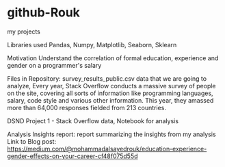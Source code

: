 # github-Rouk
my projects

Libraries used
Pandas, Numpy, Matplotlib, Seaborn, Sklearn

Motivation
Understand the correlation of formal education, experience and gender on a programmer's salary

Files in Repository:
survey_results_public.csv
data that we are going to analyze, Every year, Stack Overflow conducts a massive survey of people on the site, covering all sorts of information like programming languages, salary, code style and various other information. This year, they amassed more than 64,000 responses fielded from 213 countries.

DSND Project 1 - Stack Overflow data, Notebook for analysis

Analysis Insights report:
report summarizing the insights from my analysis
Link to Blog post:
https://medium.com/@mohammadalsayedrouk/education-experience-gender-effects-on-your-career-cf48f075d55d

